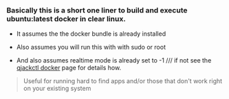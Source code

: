 ### Basically this is a short one liner to build and execute ubuntu:latest docker in clear linux.

- It assumes the the docker bundle is already installed

- Also assumes you will run this with with sudo or root

- And also assumes realtime mode is already set to -1 /// if not see the [qjackctl docker](https://github.com/ablyss74/docker_stuff/blob/main/qjackctl%20docker%20container.md) page for details how.

> Useful for running hard to find apps and/or those that don't work right on your existing system

